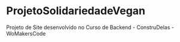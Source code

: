 # ProjetoSolidariedadeVegan
Projeto de Site desenvolvido no Curso de Backend - ConstruDelas - WoMakersCode
